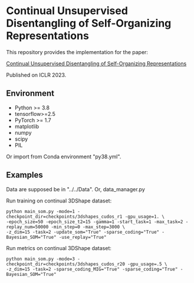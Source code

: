 # Continual Unsupervised Disentangling of Self-Organizing Representations

This repository provides the implementation for the paper:

[Continual Unsupervised Disentangling of Self-Organizing Representations](https://openreview.net/forum?id=ih0uFRFhaZZ)

Published on ICLR 2023.


## Environment

* Python >= 3.8
* tensorflow>=2.5
* PyTorch >= 1.7
* matplotlib
* numpy
* scipy
* PIL

Or import from Conda environment "py38.yml".

## Examples
Data are supposed be in "../../Data". Or, data_manager.py

Run training on continual 3DShape dataset:
```
python main_som.py -mode=1 -checkpoint_dir=checkpoints/3dshapes_cudos_r1 -gpu_usage=1. \
-epoch_size=50 -epoch_size_t2=15 -gamma=1 -start_task=1 -max_task=2 -replay_num=50000 -min_step=0 -max_step=3000 \
-z_dim=15 -task=2 -update_som="True" -sparse_coding="True" -Bayesian_SOM="True" -use_replay="True"
```
Run metrics on continual 3DShape dataset:
```
python main_som.py -mode=3 -checkpoint_dir=checkpoints/3dshapes_cudos_r20 -gpu_usage=.5 \
-z_dim=15 -task=2 -sparse_coding_MIG="True" -sparse_coding="True" -Bayesian_SOM="True"
```
